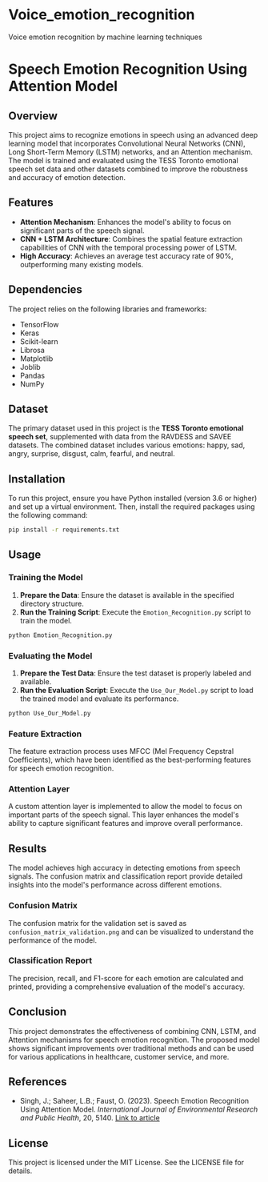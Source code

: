 # Voice_emotion_recognition
Voice emotion recognition by machine learning techniques 

# Speech Emotion Recognition Using Attention Model

## Overview

This project aims to recognize emotions in speech using an advanced deep learning model that incorporates Convolutional Neural Networks (CNN), Long Short-Term Memory (LSTM) networks, and an Attention mechanism. The model is trained and evaluated using the TESS Toronto emotional speech set data and other datasets combined to improve the robustness and accuracy of emotion detection.

## Features

- **Attention Mechanism**: Enhances the model's ability to focus on significant parts of the speech signal.
- **CNN + LSTM Architecture**: Combines the spatial feature extraction capabilities of CNN with the temporal processing power of LSTM.
- **High Accuracy**: Achieves an average test accuracy rate of 90%, outperforming many existing models.

## Dependencies

The project relies on the following libraries and frameworks:

- TensorFlow
- Keras
- Scikit-learn
- Librosa
- Matplotlib
- Joblib
- Pandas
- NumPy

## Dataset

The primary dataset used in this project is the **TESS Toronto emotional speech set**, supplemented with data from the RAVDESS and SAVEE datasets. The combined dataset includes various emotions: happy, sad, angry, surprise, disgust, calm, fearful, and neutral.

## Installation

To run this project, ensure you have Python installed (version 3.6 or higher) and set up a virtual environment. Then, install the required packages using the following command:

```bash
pip install -r requirements.txt
```

## Usage

### Training the Model

1. **Prepare the Data**: Ensure the dataset is available in the specified directory structure.
2. **Run the Training Script**: Execute the `Emotion_Recognition.py` script to train the model.

```bash
python Emotion_Recognition.py
```

### Evaluating the Model

1. **Prepare the Test Data**: Ensure the test dataset is properly labeled and available.
2. **Run the Evaluation Script**: Execute the `Use_Our_Model.py` script to load the trained model and evaluate its performance.

```bash
python Use_Our_Model.py
```

### Feature Extraction

The feature extraction process uses MFCC (Mel Frequency Cepstral Coefficients), which have been identified as the best-performing features for speech emotion recognition.

### Attention Layer

A custom attention layer is implemented to allow the model to focus on important parts of the speech signal. This layer enhances the model's ability to capture significant features and improve overall performance.

## Results

The model achieves high accuracy in detecting emotions from speech signals. The confusion matrix and classification report provide detailed insights into the model's performance across different emotions.

### Confusion Matrix

The confusion matrix for the validation set is saved as `confusion_matrix_validation.png` and can be visualized to understand the performance of the model.

### Classification Report

The precision, recall, and F1-score for each emotion are calculated and printed, providing a comprehensive evaluation of the model's accuracy.

## Conclusion

This project demonstrates the effectiveness of combining CNN, LSTM, and Attention mechanisms for speech emotion recognition. The proposed model shows significant improvements over traditional methods and can be used for various applications in healthcare, customer service, and more.

## References

- Singh, J.; Saheer, L.B.; Faust, O. (2023). Speech Emotion Recognition Using Attention Model. *International Journal of Environmental Research and Public Health*, 20, 5140. [Link to article](https://doi.org/10.3390/ijerph20065140)

## License

This project is licensed under the MIT License. See the LICENSE file for details.
